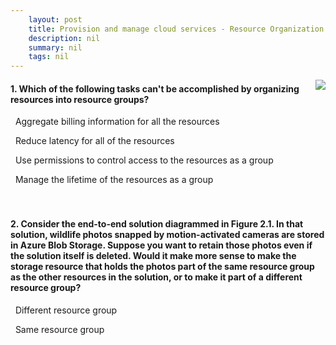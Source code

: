 ```yaml
---
    layout: post
    title: Provision and manage cloud services - Resource Organization
    description: nil
    summary: nil
    tags: nil
---
```



 <a target="_blank" href="https://docs.microsoft.com/en-us/learn/modules/cmu-provision-cloud-services/4-resource-organization/"><i class="fas fa-external-link-alt"></i> </a>
 <img align="right" src="https://docs.microsoft.com/en-us/learn/achievements/cmu-cloud-admin/cloud-admin-provision-manage.svg">
####  1. Which of the following tasks can't be accomplished by organizing resources into resource groups?


<i class='far fa-square'></i> &nbsp;&nbsp;Aggregate billing information for all the resources

<i class='fas fa-check-square' style='color: Dodgerblue;'></i> &nbsp;&nbsp;Reduce latency for all of the resources

<i class='far fa-square'></i> &nbsp;&nbsp;Use permissions to control access to the resources as a group

<i class='far fa-square'></i> &nbsp;&nbsp;Manage the lifetime of the resources as a group
<br />
<br />
<br />

####  2. Consider the end-to-end solution diagrammed in Figure 2.1. In that solution, wildlife photos snapped by motion-activated cameras are stored in Azure Blob Storage. Suppose you want to retain those photos even if the solution itself is deleted. Would it make more sense to make the storage resource that holds the photos part of the same resource group as the other resources in the solution, or to make it part of a different resource group?


<i class='fas fa-check-square' style='color: Dodgerblue;'></i> &nbsp;&nbsp;Different resource group

<i class='far fa-square'></i> &nbsp;&nbsp;Same resource group
<br />
<br />
<br />
